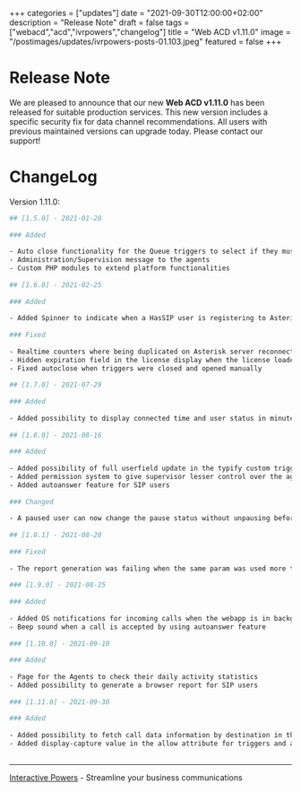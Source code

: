 +++
categories = ["updates"]
date = "2021-09-30T12:00:00+02:00"
description = "Release Note"
draft = false
tags = ["webacd","acd","ivrpowers","changelog"]
title = "Web ACD v1.11.0"
image = "/postimages/updates/ivrpowers-posts-01.103.jpeg"
featured = false
+++

# Release Note

We are pleased to announce that our new **Web ACD v1.11.0** has been released for suitable production services. This new version includes a specific security fix for data channel recommendations.  All users with previous maintained versions can upgrade today. Please contact our support!

# ChangeLog

Version 1.11.0:

```bash
## [1.5.0] - 2021-01-28
​
### Added
​
- Auto close functionality for the Queue triggers to select if they must be closed at call end or not
- Administration/Supervision message to the agents
- Custom PHP modules to extend platform functionalities
​
## [1.6.0] - 2021-02-25
​
### Added
​
- Added Spinner to indicate when a HasSIP user is registering to Asterisk
​
### Fixed
​
- Realtime counters where being duplicated on Asterisk server reconnection
- Hidden expiration field in the license display when the license loaded in the platform is permanent
- Fixed autoclose when triggers were closed and opened manually
​
## [1.7.0] - 2021-07-29
​
### Added
​
- Added possibility to display connected time and user status in minutes
​
## [1.8.0] - 2021-08-16
​
### Added
​
- Added possibility of full userfield update in the typify custom trigger
- Added permission system to give supervisor lesser control over the agents
- Added autoanswer feature for SIP users
​
### Changed
​
- A paused user can now change the pause status without unpausing before
​
## [1.8.1] - 2021-08-20
​
### Fixed
​
- The report generation was failing when the same param was used more than once in the query
​
### [1.9.0] - 2021-08-25
​
### Added
​
- Added OS notifications for incoming calls when the webapp is in background
- Beep sound when a call is accepted by using autoanswer feature
​
### [1.10.0] - 2021-09-10
​
### Added
​
- Page for the Agents to check their daily activity statistics
- Added possibility to generate a browser report for SIP users
​
### [1.11.0] - 2021-09-30
​
### Added
​
- Added possibility to fetch call data information by destination in the custom apps
- Added display-capture value in the allow attribute for triggers and apps
​
```

---
[Interactive Powers](http://www.ivrpowers.com/) - Streamline your business communications

